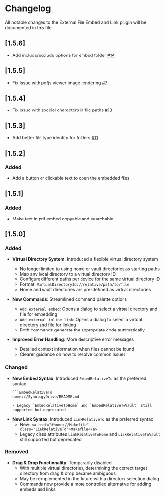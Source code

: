 # Changelog

All notable changes to the External File Embed and Link plugin will be documented in this file.

## [1.5.6]

- Add include/exclude options for embed folder [#14](https://github.com/oylbin/obsidian-external-file-embed-and-link/issues/14)

## [1.5.5]

- Fix issue with pdfjs viewer image rendering [#7](https://github.com/oylbin/obsidian-external-file-embed-and-link/issues/7)

## [1.5.4]

- Fix issue with special characters in file paths [#13](https://github.com/oylbin/obsidian-external-file-embed-and-link/issues/13)

## [1.5.3]

- Add better file type identity for folders [#11](https://github.com/oylbin/obsidian-external-file-embed-and-link/issues/11)

## [1.5.2]

### Added

- Add a button or clickable text to open the embedded files

## [1.5.1]

### Added

- Make text in pdf embed copyable and searchable

## [1.5.0]

### Added
- **Virtual Directory System**: Introduced a flexible virtual directory system
  - No longer limited to using home or vault directories as starting paths
  - Map any local directory to a virtual directory ID
  - Configure different paths per device for the same virtual directory ID
  - Format: `VirtualDirectoryId://relative/path/to/file`
  - Home and vault directories are pre-defined as virtual directories

- **New Commands**: Streamlined command palette options
  - `Add external embed`: Opens a dialog to select a virtual directory and file for embedding
  - `Add external inline link`: Opens a dialog to select a virtual directory and file for linking
  - Both commands generate the appropriate code automatically

- **Improved Error Handling**: More descriptive error messages
  - Detailed context information when files cannot be found
  - Clearer guidance on how to resolve common issues

### Changed
- **New Embed Syntax**: Introduced `EmbedRelativeTo` as the preferred syntax
  ```
  ```EmbedRelativeTo
  home://SynologyDrive/README.md
  ```
  ```
  - Legacy `EmbedRelativeToHome` and `EmbedRelativeToVault` still supported but deprecated

- **New Link Syntax**: Introduced `LinkRelativeTo` as the preferred syntax
  - New: `<a href="#home://Makefile" class="LinkRelativeTo">Makefile</a>`
  - Legacy class attributes `LinkRelativeToHome` and `LinkRelativeToVault` still supported but deprecated

### Removed
- **Drag & Drop Functionality**: Temporarily disabled
  - With multiple virtual directories, determining the correct target directory from drag & drop became ambiguous
  - May be reimplemented in the future with a directory selection dialog
  - Commands now provide a more controlled alternative for adding embeds and links 
